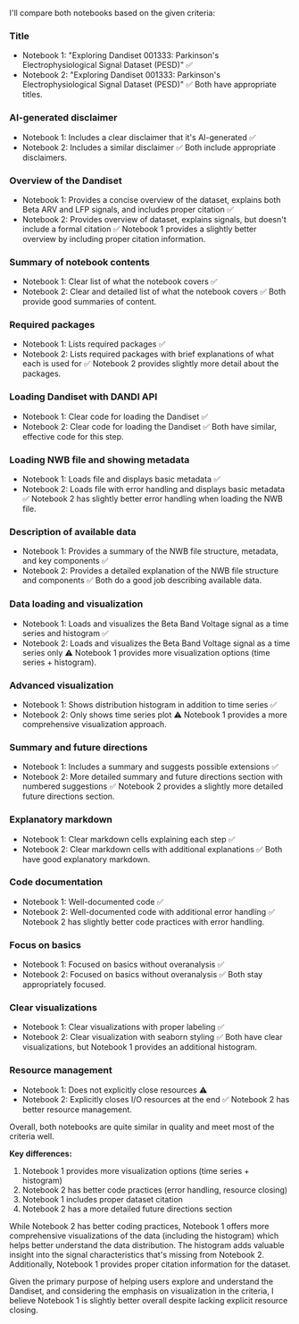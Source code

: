 I'll compare both notebooks based on the given criteria:

### Title
- Notebook 1: "Exploring Dandiset 001333: Parkinson's Electrophysiological Signal Dataset (PESD)" ✅
- Notebook 2: "Exploring Dandiset 001333: Parkinson's Electrophysiological Signal Dataset (PESD)" ✅
Both have appropriate titles.

### AI-generated disclaimer
- Notebook 1: Includes a clear disclaimer that it's AI-generated ✅
- Notebook 2: Includes a similar disclaimer ✅ 
Both include appropriate disclaimers.

### Overview of the Dandiset
- Notebook 1: Provides a concise overview of the dataset, explains both Beta ARV and LFP signals, and includes proper citation ✅
- Notebook 2: Provides overview of dataset, explains signals, but doesn't include a formal citation ✅
Notebook 1 provides a slightly better overview by including proper citation information.

### Summary of notebook contents
- Notebook 1: Clear list of what the notebook covers ✅
- Notebook 2: Clear and detailed list of what the notebook covers ✅
Both provide good summaries of content.

### Required packages
- Notebook 1: Lists required packages ✅
- Notebook 2: Lists required packages with brief explanations of what each is used for ✅
Notebook 2 provides slightly more detail about the packages.

### Loading Dandiset with DANDI API
- Notebook 1: Clear code for loading the Dandiset ✅
- Notebook 2: Clear code for loading the Dandiset ✅
Both have similar, effective code for this step.

### Loading NWB file and showing metadata
- Notebook 1: Loads file and displays basic metadata ✅
- Notebook 2: Loads file with error handling and displays basic metadata ✅
Notebook 2 has slightly better error handling when loading the NWB file.

### Description of available data
- Notebook 1: Provides a summary of the NWB file structure, metadata, and key components ✅
- Notebook 2: Provides a detailed explanation of the NWB file structure and components ✅
Both do a good job describing available data.

### Data loading and visualization
- Notebook 1: Loads and visualizes the Beta Band Voltage signal as a time series and histogram ✅
- Notebook 2: Loads and visualizes the Beta Band Voltage signal as a time series only ⚠️
Notebook 1 provides more visualization options (time series + histogram).

### Advanced visualization
- Notebook 1: Shows distribution histogram in addition to time series ✅
- Notebook 2: Only shows time series plot ⚠️
Notebook 1 provides a more comprehensive visualization approach.

### Summary and future directions
- Notebook 1: Includes a summary and suggests possible extensions ✅
- Notebook 2: More detailed summary and future directions section with numbered suggestions ✅
Notebook 2 provides a slightly more detailed future directions section.

### Explanatory markdown
- Notebook 1: Clear markdown cells explaining each step ✅
- Notebook 2: Clear markdown cells with additional explanations ✅
Both have good explanatory markdown.

### Code documentation
- Notebook 1: Well-documented code ✅
- Notebook 2: Well-documented code with additional error handling ✅
Notebook 2 has slightly better code practices with error handling.

### Focus on basics
- Notebook 1: Focused on basics without overanalysis ✅
- Notebook 2: Focused on basics without overanalysis ✅
Both stay appropriately focused.

### Clear visualizations
- Notebook 1: Clear visualizations with proper labeling ✅
- Notebook 2: Clear visualization with seaborn styling ✅
Both have clear visualizations, but Notebook 1 provides an additional histogram.

### Resource management
- Notebook 1: Does not explicitly close resources ⚠️
- Notebook 2: Explicitly closes I/O resources at the end ✅
Notebook 2 has better resource management.

Overall, both notebooks are quite similar in quality and meet most of the criteria well. 

**Key differences:**
1. Notebook 1 provides more visualization options (time series + histogram)
2. Notebook 2 has better code practices (error handling, resource closing)
3. Notebook 1 includes proper dataset citation
4. Notebook 2 has a more detailed future directions section

While Notebook 2 has better coding practices, Notebook 1 offers more comprehensive visualizations of the data (including the histogram) which helps better understand the data distribution. The histogram adds valuable insight into the signal characteristics that's missing from Notebook 2. Additionally, Notebook 1 provides proper citation information for the dataset.

Given the primary purpose of helping users explore and understand the Dandiset, and considering the emphasis on visualization in the criteria, I believe Notebook 1 is slightly better overall despite lacking explicit resource closing.